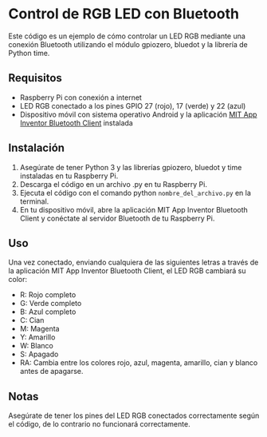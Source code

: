 # Control de RGB LED con Bluetooth
Este código es un ejemplo de cómo controlar un LED RGB mediante una conexión Bluetooth utilizando el módulo gpiozero, bluedot y la librería de Python time.

## Requisitos
- Raspberry Pi con conexión a internet
- LED RGB conectado a los pines GPIO 27 (rojo), 17 (verde) y 22 (azul)
- Dispositivo móvil con sistema operativo Android y la aplicación [MIT App Inventor Bluetooth Client](https://gallery.appinventor.mit.edu/?galleryid=7f10877f-c4ae-490e-91d0-147fe4064b90) instalada
## Instalación
1. Asegúrate de tener Python 3 y las librerías gpiozero, bluedot y time instaladas en tu Raspberry Pi.
2. Descarga el código en un archivo .py en tu Raspberry Pi.
3. Ejecuta el código con el comando python `nombre_del_archivo.py` en la terminal.
4. En tu dispositivo móvil, abre la aplicación MIT App Inventor Bluetooth Client y conéctate al servidor Bluetooth de tu Raspberry Pi.
## Uso
Una vez conectado, enviando cualquiera de las siguientes letras a través de la aplicación MIT App Inventor Bluetooth Client, el LED RGB cambiará su color:

- R: Rojo completo
- G: Verde completo
- B: Azul completo
- C: Cian
- M: Magenta
- Y: Amarillo
- W: Blanco
- S: Apagado
- RA: Cambia entre los colores rojo, azul, magenta, amarillo, cian y blanco antes de apagarse.
## Notas
Asegúrate de tener los pines del LED RGB conectados correctamente según el código, de lo contrario no funcionará correctamente.
